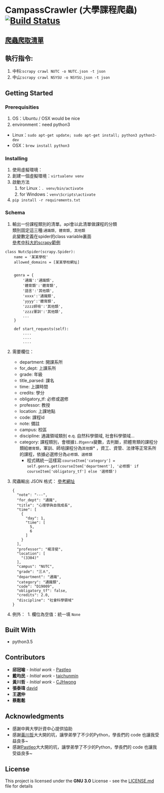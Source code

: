 # CampassCrawler (大學課程爬蟲)[![Build Status](https://travis-ci.org/Stufinite/CampassCrawler.svg?branch=master)](https://travis-ci.org/Stufinite/CampassCrawler)

## [爬蟲爬取清單](https://docs.google.com/spreadsheets/d/1shRsbpbYUQtol0Q1Gbgdd3xn4dQy0MHkqDfLIUlKPIQ/edit#gid=270187308)

## 執行指令:

1. 中科:`scrapy crawl NUTC -o NUTC.json -t json`
2. 中山:`scrapy crawl NSYSU -o NSYSU.json -t json`

## Getting Started

### Prerequisities

1. OS：Ubuntu / OSX would be nice
2. environment：need python3
  * Linux：`sudo apt-get update; sudo apt-get install; python3 python3-dev`
  * OSX：`brew install python3`

### Installing

1. 使用虛擬環境：
  1. 創建一個虛擬環境：`virtualenv venv`
  2. 啟動方法
     1. for Linux：`. venv/bin/activate`
     2. for Windows：`venv\Scripts\activate`
2. `pip install -r requirements.txt`

### Schema

1. 輸出一份課程類別的清單。api會以此清單做課程的分類  
類別固定這三種:`通識類, 體育類, 其他類`  
此變數定義在spider的class variable裏面  
[參考中科大的scrapy範例](UCrawler/Ucrawler/spiders/NUTC.py)

```
class NutcSpider(scrapy.Spider):
    name = '某某學校'
    allowed_domains = [某某學校網址]


    genra = {
        '通識':'通識類',
        '體育類':'體育類',
        '語言':'其他類',
        'xxxx':'通識類',
        'yyyy':'體育類',
        'zzzz師培':'其他類',
        'zzzz軍訓':'其他類',
        ...
    }

    def start_requests(self):
        ....
        ....
        ....
```

2. 需要欄位：
    * department: 開課系所
    * for_dept: 上課系所
    * grade: 年級
    * title_parsed: 課名
    * time: 上課時間
    * credits: 學分
    * obligatory_tf: 必修或選修
    * professor: 教授
    * location: 上課地點
    * code: 課程id
    * note: 備註
    * campus: 校區
    * discipline: 通識領域類別 e.q. 自然科學領域, 社會科學領域...
    * category: 課程類別，會根據`1.的genra`變數，去判斷，把體育類的課程分類給`體育類`，軍訓、師培課程分為`其他類`* ，資工、資管、法律等正常系所的課程，依據必選修分為`必修類、選修類`
        * 程式碼統一這樣寫:`courseItem['category'] = self.genra.get(courseItem['department'], '必修類' if courseItem['obligatory_tf'] else '選修類')`

3. 爬蟲輸出 JSON 格式： 
    [參考網址](https://aisap.nutc.edu.tw/public/day/course_list.aspx?sem=1061&stype=ge)

    ```
    {
      "note": "---",
      "for_dept": "通識",
      "title": "心理學與自我成長",
      "time": [
        {
          "day": 1,
          "time": [
            5,
            6
          ]
        }
      ],
      "professor": "楊淳斐",
      "location": [
        "(3304)"
      ],
      "campus": "NUTC",
      "grade": "三Ａ",
      "department": "通識",
      "category": "通識類",
      "code": "D19009",
      "obligatory_tf": false,
      "credits": 2.0,
      "discipline": "社會科學領域"
    }
    ```

4. 例外：
  1. 欄位為空值：統一填 `None`

## Built With

* python3.5

## Contributors

* **邱冠喻** - *Initial work* - [Pastleo](https://github.com/chgu82837)
* **戴均民** - *Initial work* - [taichunmin](https://github.com/taichunmin)
* **黃川哲** - *Initial work* - [CJHwong](https://github.com/CJHwong)
* **張泰瑋** [david](https://github.com/david30907d)
* **王選仲**
* **蔡鬆鬆**

## Acknowledgments

* 感謝中興大學計資中心提供協助
* 感謝[黃川哲](https://github.com/CJHwong)大大開的坑，讓學弟學了不少的Python，學長們的 code 也讓我受益良多~
* 感謝[Pastleo](https://github.com/chgu82837)大大開的坑，讓學弟學了不少的Python，學長們的 code 也讓我受益良多~

## License

This project is licensed under the **GNU 3.0** License - see the [LICENSE.md](LICENSE.md) file for details